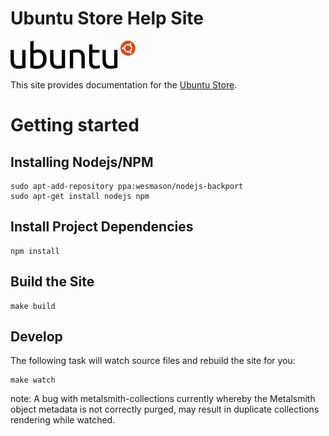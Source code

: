 Ubuntu Store Help Site
======================

![Ubuntu](src/img/ubuntu-logo.png)

This site provides documentation for the [Ubuntu Store](https://myapps.developer.ubuntu.com).

# Getting started

## Installing Nodejs/NPM

    sudo apt-add-repository ppa:wesmason/nodejs-backport
    sudo apt-get install nodejs npm

## Install Project Dependencies

    npm install

## Build the Site

    make build

## Develop

The following task will watch source files and rebuild the site for you:

    make watch

note: A bug with metalsmith-collections currently whereby the Metalsmith object metadata is not correctly purged, may result in duplicate collections rendering while watched.
